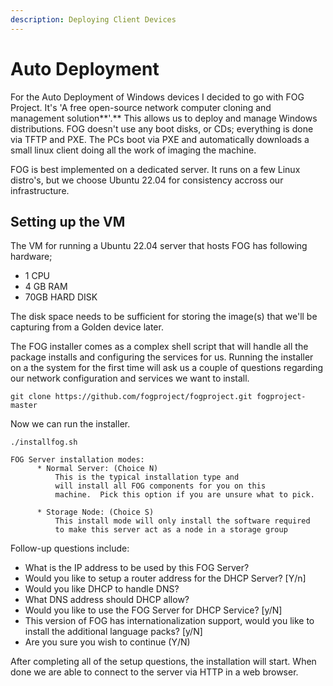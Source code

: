 ```yaml
---
description: Deploying Client Devices
---
```


# Auto Deployment

For the Auto Deployment of Windows devices I decided to go with FOG Project. It's 'A free open-source network computer cloning and management solution**'.** This allows us to deploy and manage Windows distributions. FOG doesn't use any boot disks, or CDs; everything is done via TFTP and PXE. The PCs boot via PXE and automatically downloads a small linux client doing all the work of imaging the machine.

FOG is best implemented on a dedicated server. It runs on a few Linux distro's, but we choose Ubuntu 22.04 for consistency accross our infrastructure.

## Setting up the VM

The VM for running a Ubuntu 22.04 server that hosts FOG has following hardware;

* 1 CPU
* 4 GB RAM
* 70GB HARD DISK

The disk space needs to be sufficient for storing the image(s) that we'll be capturing from a Golden device later.&#x20;

The FOG installer comes as a complex shell script that will handle all the package installs and configuring the services for us. Running the installer on a the system for the first time will ask us a couple of questions regarding our network configuration and services we want to install.

```
git clone https://github.com/fogproject/fogproject.git fogproject-master
```

Now we can run the installer.

```
./installfog.sh
```

```vim
FOG Server installation modes:
      * Normal Server: (Choice N) 
          This is the typical installation type and
          will install all FOG components for you on this
          machine.  Pick this option if you are unsure what to pick.

      * Storage Node: (Choice S)
          This install mode will only install the software required
          to make this server act as a node in a storage group
```

Follow-up questions include:

* What is the IP address to be used by this FOG Server?
* Would you like to setup a router address for the DHCP Server? \[Y/n]
* Would you like DHCP to handle DNS?
* What DNS address should DHCP allow?
* Would you like to use the FOG Server for DHCP Service? \[y/N]
* This version of FOG has internationalization support, would you like to install the additional language packs? \[y/N]
* Are you sure you wish to continue (Y/N)

After completing all of the setup questions, the installation will start. When done we are able to connect to the server via HTTP in a web browser.

